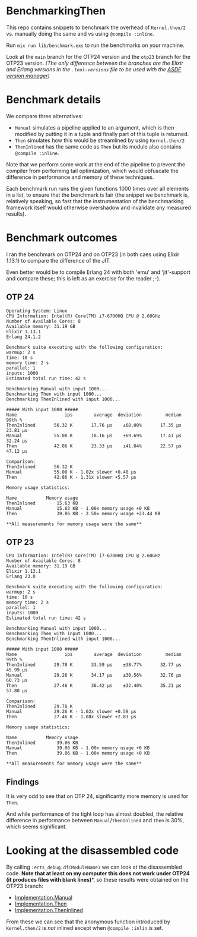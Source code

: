 # BenchmarkingThen

This repo contains snippets to benchmark the overhead of `Kernel.then/2` vs. manually doing the same and vs using `@compile :inline`.

Run `mix run lib/benchmark.exs` to run the benchmarks on your machine.

Look at the `main` branch for the OTP24 version and the `otp23` branch for the OTP23 version.
_(The only difference between the branches are the Elixir and Erlang versions in the `.tool-versions` file to be used with the [ASDF version manager](asdf-vm.com/))_

# Benchmark details

We compare three alternatives:

- `Manual` simulates a pipeline applied to an argument, which is then modified by putting it in a tuple and finally part of this tuple is returned.
- `Then` simulates how this would be streamlined by using `Kernel.then/2`
- `ThenInlined` has the same code as `Then` but its module also contains `@compile :inline`.

Note that we perform some work at the end of the pipeline to prevent the compiler from performing tail optimization, which would obfuscate the difference in performance and memory of these techniques.

Each benchmark run runs the given functions 1000 times over all elements in a list, to ensure that the benchmark is fair (the snippet we benchmark is, relatively speaking, so fast that the instrumentation of the benchmarking framework itself would otherwise overshadow and invalidate any measured results).

# Benchmark outcomes

I ran the benchmark on OTP24 and on OTP23 (in both caes using Elixir 1.13.1) to compare the difference of the JIT.

Even better would be to compile Erlang 24 with both 'emu' and 'jit'-support and compare these; this is left as an exercise for the reader ;-).

## OTP 24

```
Operating System: Linux
CPU Information: Intel(R) Core(TM) i7-6700HQ CPU @ 2.60GHz
Number of Available Cores: 8
Available memory: 31.19 GB
Elixir 1.13.1
Erlang 24.1.2

Benchmark suite executing with the following configuration:
warmup: 2 s
time: 10 s
memory time: 2 s
parallel: 1
inputs: 1000
Estimated total run time: 42 s

Benchmarking Manual with input 1000...
Benchmarking Then with input 1000...
Benchmarking ThenInlined with input 1000...

##### With input 1000 #####
Name                  ips        average  deviation         median         99th %
ThenInlined       56.32 K       17.76 μs    ±68.00%       17.35 μs       23.81 μs
Manual            55.08 K       18.16 μs    ±69.69%       17.41 μs       32.24 μs
Then              42.86 K       23.33 μs    ±41.04%       22.57 μs       47.12 μs

Comparison: 
ThenInlined       56.32 K
Manual            55.08 K - 1.02x slower +0.40 μs
Then              42.86 K - 1.31x slower +5.57 μs

Memory usage statistics:

Name           Memory usage
ThenInlined        15.63 KB
Manual             15.63 KB - 1.00x memory usage +0 KB
Then               39.06 KB - 2.50x memory usage +23.44 KB

**All measurements for memory usage were the same**
```

## OTP 23

```
CPU Information: Intel(R) Core(TM) i7-6700HQ CPU @ 2.60GHz
Number of Available Cores: 8
Available memory: 31.19 GB
Elixir 1.13.1
Erlang 23.0

Benchmark suite executing with the following configuration:
warmup: 2 s
time: 10 s
memory time: 2 s
parallel: 1
inputs: 1000
Estimated total run time: 42 s

Benchmarking Manual with input 1000...
Benchmarking Then with input 1000...
Benchmarking ThenInlined with input 1000...

##### With input 1000 #####
Name                  ips        average  deviation         median         99th %
ThenInlined       29.78 K       33.59 μs    ±38.77%       32.77 μs       45.99 μs
Manual            29.26 K       34.17 μs    ±30.56%       32.76 μs       60.73 μs
Then              27.46 K       36.42 μs    ±32.40%       35.21 μs       57.80 μs

Comparison: 
ThenInlined       29.78 K
Manual            29.26 K - 1.02x slower +0.59 μs
Then              27.46 K - 1.08x slower +2.83 μs

Memory usage statistics:

Name           Memory usage
ThenInlined        39.06 KB
Manual             39.06 KB - 1.00x memory usage +0 KB
Then               39.06 KB - 1.00x memory usage +0 KB

**All measurements for memory usage were the same**

```

## Findings

It is very odd to see that on OTP 24, significantly more memory is used for `Then`.

And while performance of the tight loop has almost doubled, the relative difference in performance between `Manual`/`ThenInlined` and `Then` is 30%, which seems significant.

# Looking at the disassembled code

By calling `:erts_debug.df(ModuleName)` we can look at the disassembled code.
**Note that at least on my computer this does not work under OTP24 (it produces files with blank lines)***, so these results were obtained on the OTP23 branch:

- [Implementation.Manual](https://github.com/Qqwy/elixir-test-benchmrking_then/blob/otp23/Elixir.Implementation.Manual.dis)
- [Implementation.Then](https://github.com/Qqwy/elixir-test-benchmrking_then/blob/otp23/Elixir.Implementation.Then.dis)
- [Implementation.ThenInlined](https://github.com/Qqwy/elixir-test-benchmrking_then/blob/otp23/Elixir.Implementation.ThenInlined.dis)

From these we can see that the anonymous function introduced by `Kernel.then/2` is _not_ inlined except when `@compile :inlin` is set.


